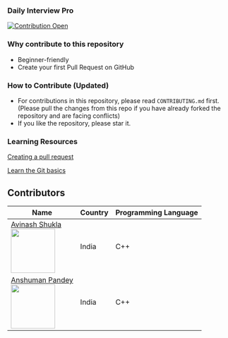 ### Daily Interview Pro

[![Contribution Open](https://img.shields.io/badge/contributions-welcome-brightgreen.svg?style=flat)](https://github.com/ows-ali/Hacktoberfest/blob/master/CONTRIBUTING.md)

### Why contribute to this repository

- Beginner-friendly
- Create your first Pull Request on GitHub

### How to Contribute (Updated)

- For contributions in this repository, please read `CONTRIBUTING.md` first. (Please pull the changes from this repo if you have already forked the repository and are facing conflicts)
- If you like the repository, please star it.

### Learning Resources

[Creating a pull request](https://services.github.com/on-demand/intro-to-github/create-pull-request)

[Learn the Git basics](https://try.github.io)

## Contributors

| Name                                                                                                                    | Country | Programming Language |
| ----------------------------------------------------------------------------------------------------------------------- | ------- | -------------------- |
| [Avinash Shukla](https://github.com/luci04/) <br> <img src="https://github.com/luci04.png" width="100" height="100">    | India   | C++                  |
| [Anshuman Pandey](https://github.com/crist04/) <br> <img src="https://github.com/crist04.png" width="100" height="100"> | India   | C++                  |
